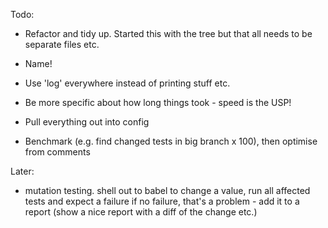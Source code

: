
Todo: 

- Refactor and tidy up. Started this with the tree but that all needs
  to be separate files etc.

- Name!
- Use 'log' everywhere instead of printing stuff etc.
- Be more specific about how long things took - speed is the USP!
- Pull everything out into config

- Benchmark (e.g. find changed tests in big branch x 100), then optimise from comments


Later: 

- mutation testing. shell out to babel to change a value, run all affected tests and expect a failure
  if no failure, that's a problem - add it to a report (show a nice report with a diff of the change etc.)